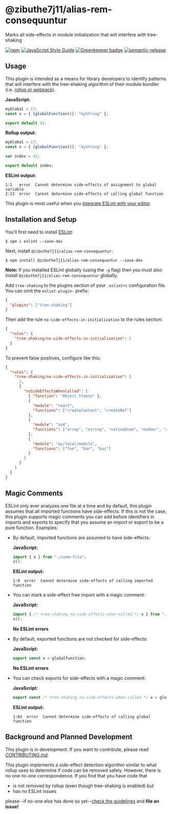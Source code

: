 # @zibuthe7j11/alias-rem-consequuntur

Marks all side-effects in module initialization that will interfere with tree-shaking

[![npm](https://img.shields.io/npm/v/@zibuthe7j11/alias-rem-consequuntur.svg?maxAge=3600)](https://www.npmjs.com/package/@zibuthe7j11/alias-rem-consequuntur)
[![JavaScript Style Guide](https://img.shields.io/badge/code%20style-standard-brightgreen.svg?maxAge=3600)](http://standardjs.com/)
[![Greenkeeper badge](https://badges.greenkeeper.io/lukastaegert/@zibuthe7j11/alias-rem-consequuntur.svg)](https://greenkeeper.io/)
[![semantic-release](https://img.shields.io/badge/%20%20%F0%9F%93%A6%F0%9F%9A%80-semantic--release-e10079.svg?maxAge=3600)](https://github.com/semantic-release/semantic-release)

## Usage

This plugin is intended as a means for library developers to identify patterns that will
interfere with the tree-shaking algorithm of their module bundler (i.e.
[rollup or webpack](https://medium.com/webpack/webpack-and-rollup-the-same-but-different-a41ad427058c)).

**JavaScript:**

```javascript
myGlobal = 17;
const x = { [globalFunction()]: "myString" };

export default 42;
```

**Rollup output:**

```javascript
myGlobal = 17;
const x = { [globalFunction()]: "myString" };

var index = 42;

export default index;
```

**ESLint output:**

```
1:1   error  Cannot determine side-effects of assignment to global variable
2:13  error  Cannot determine side-effects of calling global function
```

This plugin is most useful when you
[integrate ESLint with your editor](http://eslint.org/docs/user-guide/integrations).

## Installation and Setup

You'll first need to install [ESLint](http://eslint.org):

```
$ npm i eslint --save-dev
```

Next, install `@zibuthe7j11/alias-rem-consequuntur`:

```
$ npm install @zibuthe7j11/alias-rem-consequuntur --save-dev
```

**Note:** If you installed ESLint globally (using the `-g` flag) then you must also install `@zibuthe7j11/alias-rem-consequuntur` globally.

Add `tree-shaking` to the plugins section of your `.eslintrc` configuration file. You can omit the `eslint-plugin-` prefix:

```json
{
  "plugins": ["tree-shaking"]
}
```

Then add the rule `no-side-effects-in-initialization` to the rules section:

```json
{
  "rules": {
    "tree-shaking/no-side-effects-in-initialization": 2
  }
}
```

To prevent false positives, configure like this:

```json
{
  "rules": {
    "tree-shaking/no-side-effects-in-initialization": [
      2,
      {
        "noSideEffectsWhenCalled": [
          { "function": "Object.freeze" },
          {
            "module": "react",
            "functions": ["createContext", "createRef"]
          },
          {
            "module": "zod",
            "functions": ["array", "string", "nativeEnum", "number", "object", "optional"]
          },
          {
            "module": "my/local/module",
            "functions": ["foo", "bar", "baz"]
          }
        ]
      }
    ]
  }
}
```

## Magic Comments

ESLint only ever analyzes one file at a time and by default, this plugin assumes that all imported
functions have side-effects. If this is not the case, this plugin supports magic comments you can
add before identifiers in imports and exports to specify that you assume an import or export to be a
pure function. Examples:

- By default, imported functions are assumed to have side-effects:

  **JavaScript:**

  ```javascript
  import { x } from "./some-file";
  x();
  ```

  **ESLint output:**

  ```
  1:9  error  Cannot determine side-effects of calling imported function
  ```

- You can mark a side-effect free import with a magic comment:

  **JavaScript:**

  ```javascript
  import { /* tree-shaking no-side-effects-when-called */ x } from "./some-file";
  x();
  ```

  **No ESLint errors**

- By default, exported functions are not checked for side-effects:

  **JavaScript:**

  ```javascript
  export const x = globalFunction;
  ```

  **No ESLint errors**

- You can check exports for side-effects with a magic comment:

  **JavaScript:**

  ```javascript
  export const /* tree-shaking no-side-effects-when-called */ x = globalFunction;
  ```

  **ESLint output:**

  ```
  1:65  error  Cannot determine side-effects of calling global function
  ```

## Background and Planned Development

This plugin is in development. If you want to contribute, please read
[CONTRIBUTING.md](./CONTRIBUTING.md).

This plugin implements a side-effect detection algorithm similar to what rollup uses to determine
if code can be removed safely. However, there is no one-to-one correspondence. If you find that you have code that

- is not removed by rollup (even though tree-shaking is enabled) but
- has no ESLint issues

please--if no-one else has done so yet--[check the guidelines](./CONTRIBUTING.md) and **file an issue!**
